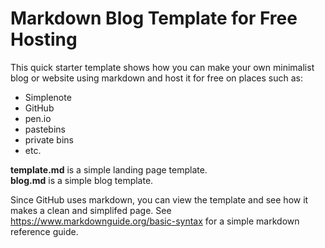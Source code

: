 # Markdown Blog Template for Free Hosting

This quick starter template shows how you can make your own minimalist blog or website using markdown and host it for free on places such as: 
* Simplenote
* GitHub
* pen.io
* pastebins
* private bins
* etc.

**template.md** is a simple landing page template.  
**blog.md** is a simple blog template.

Since GitHub uses markdown, you can view the template and see how it makes a clean and simplifed page.
See https://www.markdownguide.org/basic-syntax for a simple markdown reference guide.

